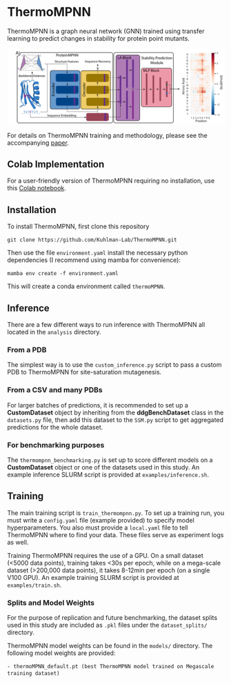 # ThermoMPNN
ThermoMPNN is a graph neural network (GNN) trained using transfer learning to predict changes in stability for protein point mutants.

![ThermoMPNN Scheme](./images/SVG/thermoMPNN_scheme.svg)

For details on ThermoMPNN training and methodology, please see the accompanying [paper](). 

## Colab Implementation
For a user-friendly version of ThermoMPNN requiring no installation, use this [Colab notebook]().

## Installation
To install ThermoMPNN, first clone this repository
```
git clone https://github.com/Kuhlman-Lab/ThermoMPNN.git
```
Then use the file ```environment.yaml``` install the necessary python dependencies (I recommend using mamba for convenience):
```
mamba env create -f environment.yaml
```
This will create a conda environment called ```thermoMPNN```.

## Inference
There are a few different ways to run inference with ThermoMPNN all located in the ```analysis``` directory.

### From a PDB
The simplest way is to use the ```custom_inference.py``` script to pass a custom PDB to ThermoMPNN for site-saturation mutagenesis.

### From a CSV and many PDBs
For larger batches of predictions, it is recommended to set up a **CustomDataset** object by inheriting from the **ddgBenchDataset** class in the ```datasets.py``` file, then add this dataset to the ```SSM.py``` script to get aggregated predictions for the whole dataset.

### For benchmarking purposes
The ```thermompnn_benchmarking.py``` is set up to score different models on a **CustomDataset** object or one of the datasets used in this study. An example inference SLURM script is provided at ```examples/inference.sh```.

## Training
The main training script is ```train_thermompnn.py```. To set up a training run, you must write a ```config.yaml``` file (example provided) to specify model hyperparameters. You also must provide a ```local.yaml``` file to tell ThermoMPNN where to find your data. These files serve as experiment logs as well.

Training ThermoMPNN requires the use of a GPU. On a small dataset (<5000 data points), training takes <30s per epoch, while on a mega-scale dataset (>200,000 data points), it takes 8-12min per epoch (on a single V100 GPU). An example training SLURM script is provided at ```examples/train.sh```.

### Splits and Model Weights
For the purpose of replication and future benchmarking, the dataset splits used in this study are included as ```.pkl``` files under the ```dataset_splits/``` directory.

ThermoMPNN model weights can be found in the ```models/``` directory. The following model weights are provided:
```
- thermoMPNN_default.pt (best ThermoMPNN model trained on Megascale training dataset)
```
